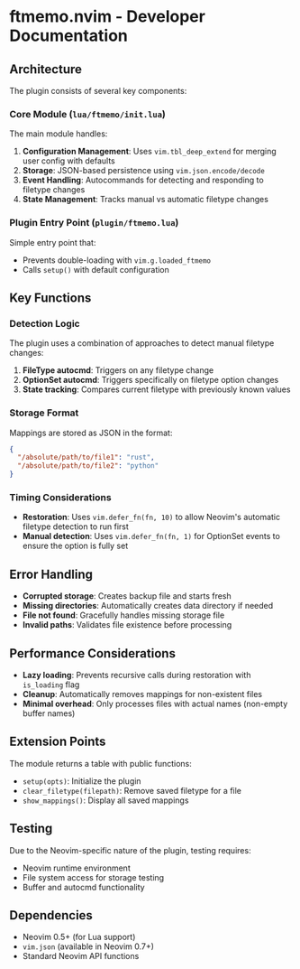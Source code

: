 # ftmemo.nvim - Developer Documentation

## Architecture

The plugin consists of several key components:

### Core Module (`lua/ftmemo/init.lua`)

The main module handles:

1. **Configuration Management**: Uses `vim.tbl_deep_extend` for merging user config with defaults
2. **Storage**: JSON-based persistence using `vim.json.encode/decode`
3. **Event Handling**: Autocommands for detecting and responding to filetype changes
4. **State Management**: Tracks manual vs automatic filetype changes

### Plugin Entry Point (`plugin/ftmemo.lua`)

Simple entry point that:
- Prevents double-loading with `vim.g.loaded_ftmemo`
- Calls `setup()` with default configuration

## Key Functions

### Detection Logic

The plugin uses a combination of approaches to detect manual filetype changes:

1. **FileType autocmd**: Triggers on any filetype change
2. **OptionSet autocmd**: Triggers specifically on filetype option changes
3. **State tracking**: Compares current filetype with previously known values

### Storage Format

Mappings are stored as JSON in the format:
```json
{
  "/absolute/path/to/file1": "rust",
  "/absolute/path/to/file2": "python"
}
```

### Timing Considerations

- **Restoration**: Uses `vim.defer_fn(fn, 10)` to allow Neovim's automatic filetype detection to run first
- **Manual detection**: Uses `vim.defer_fn(fn, 1)` for OptionSet events to ensure the option is fully set

## Error Handling

- **Corrupted storage**: Creates backup file and starts fresh
- **Missing directories**: Automatically creates data directory if needed
- **File not found**: Gracefully handles missing storage file
- **Invalid paths**: Validates file existence before processing

## Performance Considerations

- **Lazy loading**: Prevents recursive calls during restoration with `is_loading` flag
- **Cleanup**: Automatically removes mappings for non-existent files
- **Minimal overhead**: Only processes files with actual names (non-empty buffer names)

## Extension Points

The module returns a table with public functions:
- `setup(opts)`: Initialize the plugin
- `clear_filetype(filepath)`: Remove saved filetype for a file
- `show_mappings()`: Display all saved mappings

## Testing

Due to the Neovim-specific nature of the plugin, testing requires:
- Neovim runtime environment
- File system access for storage testing
- Buffer and autocmd functionality

## Dependencies

- Neovim 0.5+ (for Lua support)
- `vim.json` (available in Neovim 0.7+)
- Standard Neovim API functions